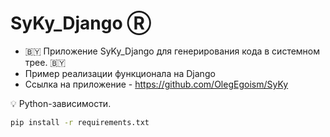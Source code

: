 # SyKy_Django Ⓡ
- 🇧🇾 Приложение SyKy_Django для генерирования кода в системном трее. 🇧🇾
- Пример реализации функционала на Django
- Ссылка на приложение - https://github.com/OlegEgoism/SyKy

💡 Python-зависимости.
```bash
pip install -r requirements.txt
```

